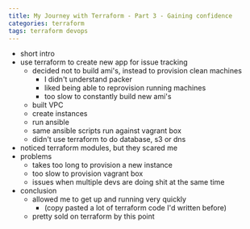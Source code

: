 ```yaml
---
title: My Journey with Terraform - Part 3 - Gaining confidence
categories: terraform
tags: terraform devops
---
```


- short intro
- use terraform to create new app for issue tracking
    - decided not to build ami's, instead to provision clean machines
        - I didn't understand packer
        - liked being able to reprovision running machines
        - too slow to constantly build new ami's
    - built VPC
    - create instances
    - run ansible
    - same ansible scripts run against vagrant box
    - didn't use terraform to do database, s3 or dns
- noticed terraform modules, but they scared me
- problems
    - takes too long to provision a new instance
    - too slow to provision vagrant box
    - issues when multiple devs are doing shit at the same time
- conclusion
    - allowed me to get up and running very quickly 
        - (copy pasted a lot of terraform code I'd written before)
    - pretty sold on terraform by this point
